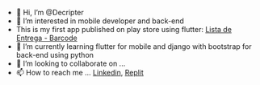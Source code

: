 - 👋 Hi, I’m @Decripter
- 👀 I’m interested in mobile developer and back-end
- This is my first app published on play store using flutter: [Lista de Entrega - Barcode](https://play.google.com/store/apps/details?id=json.ar.lista_de_entrega_barcode)
- 🌱 I’m currently learning flutter for mobile and django with bootstrap for back-end using python
- 💞️ I’m looking to collaborate on ...
- 📫 How to reach me ...
[Linkedin](http://linkedin.com/in/jeilson-araujo/),
[Replit](https://replit.com/@Decripter)
<!---
Decripter/Decripter is a ✨ special ✨ repository because its `README.md` (this file) appears on your GitHub profile.
You can click the Preview link to take a look at your changes.
--->
